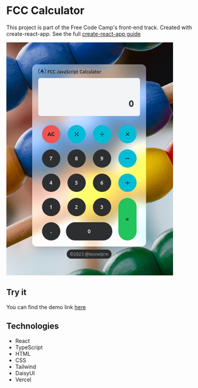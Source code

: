 # FCC Calculator

This project is part of the Free Code Camp's front-end track. Created with create-react-app. See the full [create-react-app guide](https://github.com/facebook/create-react-app/blob/main/packages/cra-template/template/README.md)

![home page.](https://raw.githubusercontent.com/LionsTheme/fcc_calculator_react/main/public/images/Captura%20desde%202023-09-08%2008-24-43.png "home page.")

## Try it

You can find the demo link [here](https://fcc-calculator-react.vercel.app/)

## Technologies

- React
- TypeScript
- HTML
- CSS
- Tailwind
- DaisyUI
- Vercel
